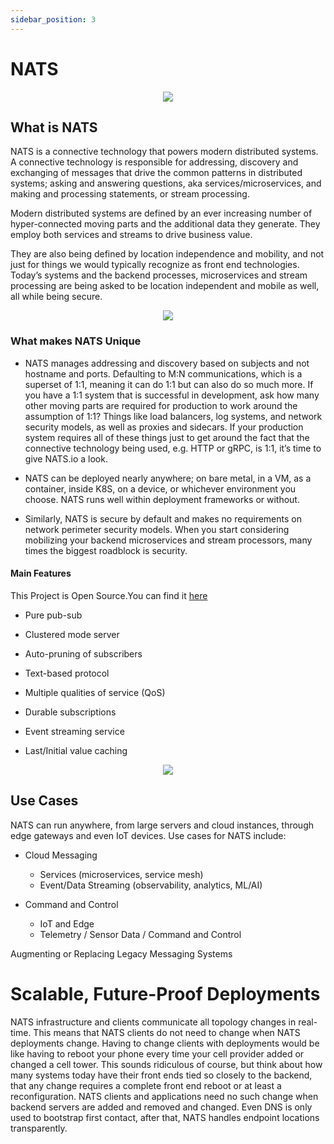 ```yaml
---
sidebar_position: 3
---
```


# NATS

<p align="center">
  <img src="https://nats.io/img/logos/nats-horizontal-color.png"/>
</p>



## What is NATS


  NATS is a connective technology that powers modern distributed systems. A connective technology is responsible for addressing, discovery and exchanging of messages that drive the common patterns in distributed systems; asking and answering questions, aka services/microservices, and making and processing statements, or stream processing.
  
  Modern distributed systems are defined by an ever increasing number of hyper-connected moving parts and the additional data they generate. They employ both services and streams to drive business value.
  
  They are also being defined by location independence and mobility, and not just for things we would typically recognize as front end technologies. Today’s systems and the backend processes, microservices and stream processing are being asked to be location independent and mobile as well, all while being secure.
  


<p align="center">
  <img src="https://nats.io/img/new_social_nats.png "/>
</p>



### What makes NATS Unique


  
   - NATS manages addressing and discovery based on subjects and not hostname and ports. Defaulting to M:N communications, which is a superset of 1:1, meaning it can do 1:1 but can also do so much more. If you have a 1:1 system that is successful in development, ask how many other moving parts are required for production to work around the assumption of 1:1? Things like load balancers, log systems, and network security models, as well as proxies and sidecars. If your production system requires all of these things just to get around the fact that the connective technology being used, e.g. HTTP or gRPC, is 1:1, it’s time to give NATS.io a look.
  
   - NATS can be deployed nearly anywhere; on bare metal, in a VM, as a container, inside K8S, on a device, or whichever environment you choose. NATS runs well within deployment frameworks or without.
  
   - Similarly, NATS is secure by default and makes no requirements on network perimeter security models. When you start considering mobilizing your backend microservices and stream processors, many times the biggest roadblock is security.
  


#### Main Features

  
   This Project is Open Source.You can find it [here]("https://github.com/nats-io/nats-server")
  
  - Pure pub-sub
  
  - Clustered mode server
  
  - Auto-pruning of subscribers
  
  - Text-based protocol
  
  - Multiple qualities of service (QoS)
  
  - Durable subscriptions
  
  - Event streaming service
  
  - Last/Initial value caching


<p align="center">
  <img src="https://www.cncf.io/wp-content/uploads/2020/08/NATS1-1.png"/>
</p>

<h2> Use Cases </h2>

  NATS can run anywhere, from large servers and cloud instances, through edge gateways and even IoT devices. Use cases for NATS include:
  
  - Cloud Messaging
  
    - Services (microservices, service mesh)
    - Event/Data Streaming (observability, analytics, ML/AI)
  
  - Command and Control
  
    - IoT and Edge
    - Telemetry / Sensor Data / Command and Control
  
  Augmenting or Replacing Legacy Messaging Systems


  
# Scalable, Future-Proof Deployments
  
   NATS infrastructure and clients communicate all topology changes in real-time. This means that NATS clients do not need to change when NATS deployments change. Having to change clients with deployments would be like having to reboot your phone every time your cell provider added or changed a cell tower. This sounds ridiculous of course, but think about how many systems today have their front ends tied so closely to the backend, that any change requires a complete front end reboot or at least a reconfiguration. NATS clients and applications need no such change when backend servers are added and removed and changed. Even DNS is only used to bootstrap first contact, after that, NATS handles endpoint locations transparently.
  

 




